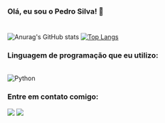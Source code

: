 ### Olá, eu sou o Pedro Silva! 👋

#

![Anurag's GitHub stats](https://github-readme-stats.vercel.app/api?username=PedrohSDev&show_icons=true&theme=dark)
[![Top Langs](https://github-readme-stats.vercel.app/api/top-langs/?username=PedrohSDev&layout=compact&theme=dark)](https://github.com/PedrohSDev/github-readme-stats)
### Linguagem de programação que eu utilizo:

<div style="display: inline _block"><br/>
<img align="center" alt="Python" src="https://img.shields.io/badge/Python-3776AB?style=for-the-badge&logo=python&logoColor=white" />
</div>

### Entre em contato comigo:

  <a href = "pedroalves112020@gmail.com"><img src="https://img.shields.io/badge/-Gmail-%23333?style=for-the-badge&logo=gmail&logoColor=white" target="_blank"></a>  <a href="https://www.linkedin.com/in/pedro-silva-1032a7243/" target="_blank"><img src="https://img.shields.io/badge/-LinkedIn-%230077B5?style=for-the-badge&logo=linkedin&logoColor=white" target="_blank"></a> 
